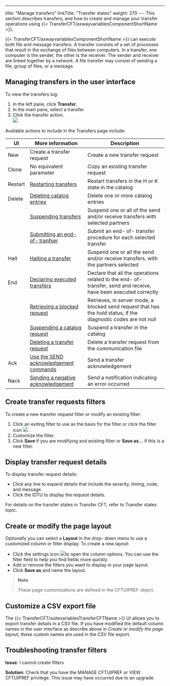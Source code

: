 ---
title: "Manage  transfers"
linkTitle: "Transfer states"
weight: 270
--- This section describes transfers, and how to create and
manage your transfer operations using {{< TransferCFT/axwayvariablesComponentShortName  >}}.

{{< TransferCFT/axwayvariablesComponentShortName  >}} can execute both file and message transfers. A transfer
consists of a set of processes that result in the exchange of files between
computers. In a transfer, one computer is the sender, the other is the
receiver. The sender and receiver are linked together by a network. A
file transfer may consist of sending a file, group of files, or a message.

## Managing transfers in the user interface

To view the transfers log:

1. In the left pane, click **Transfer**.
1. In the main pane, select a transfer.
1. Click the transfer action.  
    ![](/Images/TransferCFT/ui_transfers.png)

Available actions to include in the Transfers page include:

| UI  | More information  | Description  |
| --- | --- | --- |
| New  | Create a transfer request | Create a new transfer request  |
| Clone  | No equivalent parameter  | Copy an existing transfer request  |
| Restart  | [Restarting transfers](start_command) | Restart transfers in the H or K state in the catalog |
| Delete  | [Deleting catalog entries](../../../admin_intro/admin_commands_intro/delete_command) | Delete one or more catalog entries |
|   | [Suspending transfers](keep_command) | Suspend one or all of the send and/or receive transfers with selected partners |
|   | [Submitting an end- of- tranfser](submit_command) | Submit an end- of- transfer procedure for each selected transfer |
| Halt  | [Halting a transfer](halt_command) | Suspend one or all the send and/or receive transfers, with the partners selected |
| End  | [Declaring executed transfers](end_command) | Declare that all the operations related to the end- of- transfer, send and receive, have been executed correctly |
|   | [Retrieving a blocked request](resume_command) | Retrieves, in server mode, a blocked send request that has the *hold* status, if the diagnostic codes are not null |
|   | [Suspending a catalog request](kstate_command) | Suspend a transfer in the catalog |
|   | [Deleting a transfer request](clearcmd_command) | Delete a transfer request from the communication file |
| Ack  | [Use the SEND acknowledgement commands](../../../concepts/send_command/send_replies)  | Send a transfer acknowledgement  |
| Nack  | [Sending a negative acknowledgement](../../../concepts/send_command/transfers_neg_ack_pesit)  | Send a notification indicating an error occurred  |

## Create transfer requests filters

To create a new transfer request filter or modify an existing filter:

1. Click an exiting filter to use as the basis for the filter or click the filter icon ![](/Images/TransferCFT/filter_create.png) .
1. Customize the filter.
1. Click **Save** if you are modifying and existing filter or **Save as...** if this is a new filter.

## Display transfer request details

To display transfer request details:

- Click any line to expand details that include the severity, timing, code, and message.
- Click the IDTU to display the request details.

For details on the transfer states in Transfer CFT,
refer to Transfer states
topic.

## Create or modify the page layout

Optionally you can select a **Layout** in the drop- down menu to use a customized column or filter display. To create a new layout:

- Click the settings icon ![](/Images/TransferCFT/settings_icon.png)to open the column options. You can use the filter field to help you find fields more quickly.
- Add or remove the filters you want to display in your page layout.
- Click **Save as** and name the layout.

> **Note**
>
> These page customizations are defined in the CFTUIPREF object.

## Customize a CSV export file

The {{< TransferCFT/suitevariablesTransferCFTName  >}} UI allows you to export transfer details in a CSV file. If you have modified the default column names in the user interface as describe above in *Create or modify the page layout*, these custom names are used in the CSV file export.

## Troubleshooting transfer filters

****Issue****: I cannot create filters

****Solution****: Check that you have the MANAGE CFTUIPREF or VIEW CFTUIPREF privilege. This issue may have occurred due to an upgrade.
